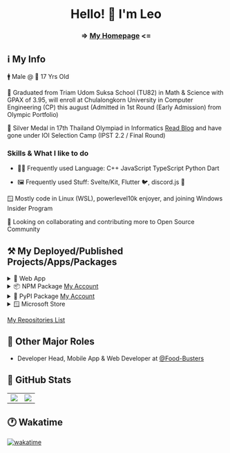 <h1 align="center"> Hello! 👋 I'm Leo </h1>

<h3 align="center"> => <a href="https://leomotors.me">My Homepage</a> <=

## ℹ️ My Info

🚹 Male @ 🎂 17 Yrs Old

🏫 Graduated from Triam Udom Suksa School (TU82) in Math & Science with GPAX of 3.95, will enroll at Chulalongkorn University in Computer Engineering (CP) this august (Admitted in 1st Round (Early Admission) from Olympic Portfolio)

🥈 Silver Medal in 17th Thailand Olympiad in Informatics [Read Blog](https://github.com/Leomotors/TOI17-Journey#readme) and have gone under IOI Selection Camp (IPST 2.2 / Final Round)
 
### Skills & What I like to do

- 👨‍💻 Frequently used Language: C++ JavaScript TypeScript Python Dart
 
- 🖼️ Frequently used Stuff: Svelte/Kit, Flutter 🐦, discord.js 🤖

🪟 Mostly code in Linux (WSL), powerlevel10k enjoyer, and joining Windows Insider Program

👀 Looking on collaborating and contributing more to Open Source Community

## ⚒️ My Deployed/Published Projects/Apps/Packages

<details>
 <summary>🔺 Web App</summary>

- [Website Vector Calculator 2](https://github.com/Leomotors/Website-Vector-Calculator-2) => [Vercel App](https://mini-vector-calculator.vercel.app)
- [My Repositories](https://github.com/Leomotors/my-repos) => [Vercel App](https://repos.leomotors.vercel.app)
- [Anime Captcha](https://github.com/Leomotors/anime-captcha) => [Vercel App](https://anime-captcha.vercel.app)
- [Stupid Problems](https://github.com/Leomotors/stupid-problems) => [GitHub Pages](https://leomotors.github.io/stupid-problems/)
- [My Portfolio](https://github.com/Leomotors/portfolio-sv) => [Vercel App](https://portfolio.leomotors.vercel.app)
- [กราบครับ](https://github.com/Leomotors/grab-krub) => [Vercel App](https://grab-krub.vercel.app)

</details>

<details>
 <summary>📦 NPM Package <a href="https://www.npmjs.com/~leomotors">My Account</a> </summary>

- [My NPM Scripts](https://github.com/Leomotors/npm-scripts) =>
 [![](https://img.shields.io/npm/v/@leomotors/scripts.svg?maxAge=3600)](https://www.npmjs.com/package/@leomotors/scripts)
 [![](https://img.shields.io/npm/dt/@leomotors/scripts.svg?maxAge=3600)](https://www.npmjs.com/package/@leomotors/scripts)
- [S~~alim~~ Bot Framework](https://github.com/Leomotors/s-bot-framework) =>
 [![](https://img.shields.io/npm/v/s-bot-framework.svg?maxAge=3600)](https://www.npmjs.com/package/s-bot-framework)
 [![](https://img.shields.io/npm/dt/s-bot-framework.svg?maxAge=3600)](https://www.npmjs.com/package/s-bot-framework)
- [Polynomial Generator](https://github.com/Leomotors/polynomial-generator) =>
 [![](https://img.shields.io/npm/v/polynomial-generator.svg?maxAge=3600)](https://www.npmjs.com/package/polynomial-generator)
 [![](https://img.shields.io/npm/dt/polynomial-generator.svg?maxAge=3600)](https://www.npmjs.com/package/polynomial-generator)
- [Cocoa Discord Utils](https://github.com/Leomotors/cocoa-discord-utils) =>
 [![](https://img.shields.io/npm/v/cocoa-discord-utils.svg?maxAge=3600)](https://www.npmjs.com/package/cocoa-discord-utils)
 [![](https://img.shields.io/npm/dt/cocoa-discord-utils.svg?maxAge=3600)](https://www.npmjs.com/package/cocoa-discord-utils)
- [baht.c](https://github.com/Leomotors/baht.c) =>
 [![](https://img.shields.io/npm/v/baht.c.svg?maxAge=3600)](https://www.npmjs.com/package/baht.c)
 [![](https://img.shields.io/npm/dt/baht.c.svg?maxAge=3600)](https://www.npmjs.com/package/baht.c)
- [CRLF Phobia](https://github.com/Leomotors/CRLF-Phobia) =>
 [![](https://img.shields.io/npm/v/crlf-phobia.svg?maxAge=3600)](https://www.npmjs.com/package/crlf-phobia)
 [![](https://img.shields.io/npm/dt/crlf-phobia.svg?maxAge=3600)](https://www.npmjs.com/package/crlf-phobia)
- [Music Discord Bot](https://github.com/Leomotors/music-bot) =>
 [![](https://img.shields.io/npm/v/@leomotors/music-bot.svg?maxAge=3600)](https://www.npmjs.com/package/@leomotors/music-bot)
 [![](https://img.shields.io/npm/dt/@leomotors/music-bot.svg?maxAge=3600)](https://www.npmjs.com/package/@leomotors/music-bot)
- [Svelte Components](https://github.com/Leomotors/sv-components) =>
 [![](https://img.shields.io/npm/v/@leomotors/sv-components.svg?maxAge=3600)](https://www.npmjs.com/package/@leomotors/sv-components)
 [![](https://img.shields.io/npm/dt/@leomotors/sv-components.svg?maxAge=3600)](https://www.npmjs.com/package/@leomotors/sv-components)
 
PS: Most download came from me lmao.

</details>

<details>
 <summary>🐍 PyPI Package <a href="https://pypi.org/user/Leomotors">My Account</a> </summary>

- [Golden Frame (กรอบทอง)](https://github.com/Leomotors/golden-frame) =>
 [![](https://img.shields.io/pypi/v/golden-frame)](https://pypi.org/project/golden-frame)
 [![](https://img.shields.io/pypi/dm/golden-frame)](https://pypi.org/project/golden-frame)

</details>

<details>
 <summary>🪟 Microsoft Store</summary>

- [You are a Failure!](https://github.com/Leomotors/you-are-a-failure)
 <a href="https://www.microsoft.com/store/productId/9NJ5TZW6MDGL">
  <img src="https://getbadgecdn.azureedge.net/images/English_L.png" width=150>
 </a>

</details>
 
 [My Repositories List](https://repos.leomotors.vercel.app)
 
## 🐄 Other Major Roles
 
- Developer Head, Mobile App & Web Developer at [@Food-Busters](https://github.com/Food-Busters)

## 🔢 GitHub Stats

<table>
<tr><td> <img src="https://github-readme-stats.vercel.app/api/top-langs/?username=Leomotors&layout=compact&langs_count=10&count_private=true&theme=dark" /> </td>
<td> <img src="https://github-readme-stats.vercel.app/api?username=Leomotors&count_private=true&theme=dark" /> </td></tr>
</table>

## 🕐 Wakatime

[![wakatime](https://wakatime.com/badge/user/7b85cf35-1e8b-4428-aed5-467d40e6e916.svg)](https://wakatime.com/@Leomotors)

<!-- // auto generated by github but I will keep it
**Leomotors/Leomotors** is a ✨ _special_ ✨ repository because its `README.md` (this file) appears on your GitHub profile.

Here are some ideas to get you started:

- 🔭 I’m currently working on ...
- 🌱 I’m currently learning ...
- 👯 I’m looking to collaborate on ...
- 🤔 I’m looking for help with ...
- 💬 Ask me about ...
- 📫 How to reach me: ...
- 😄 Pronouns: ...
- ⚡ Fun fact: ...
-->
